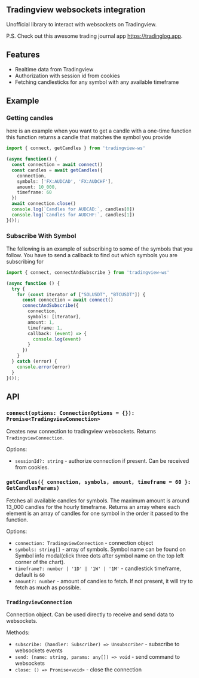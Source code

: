 ## Tradingview websockets integration
Unofficial library to interact with websockets on Tradingview.

P.S. Check out this awesome trading journal app https://tradinglog.app.

## Features
- Realtime data from Tradingview
- Authorization with session id from cookies
- Fetching candlesticks for any symbol with any available timeframe

## Example

### Getting candles 
here is an example when you want to get a candle with a one-time function this function returns a candle that matches the symbol you provide
```ts
import { connect, getCandles } from 'tradingview-ws'

(async function() {
  const connection = await connect()
  const candles = await getCandles({
    connection,
    symbols: ['FX:AUDCAD', 'FX:AUDCHF'],
    amount: 10_000,
    timeframe: 60
  })
  await connection.close()
  console.log(`Candles for AUDCAD:`, candles[0])
  console.log(`Candles for AUDCHF:`, candles[1])
}());
```

### Subscribe With Symbol
The following is an example of subscribing to some of the symbols that you follow. You have to send a callback to find out which symbols you are subscribing for

```ts
import { connect, connectAndSubscribe } from 'tradingview-ws'

(async function () {
  try {
    for (const iterator of ["SOLUSDT", "BTCUSDT"]) {
      const connection = await connect()
      connectAndSubscribe({
        connection,
        symbols: [iterator],
        amount: 1,
        timeframe: 1,
        callback: (event) => {
          console.log(event)
        }
      })
    }
  } catch (error) {
    console.error(error)
  }
}());
```


## API

### `connect(options: ConnectionOptions = {}): Promise<TradingviewConnection>`

Creates new connection to tradingview websockets. Returns `TradingviewConnection`.

Options:

* `sessionId?: string` - authorize connection if present. Can be received from cookies.

### `getCandles({ connection, symbols, amount, timeframe = 60 }: GetCandlesParams)`

Fetches all available candles for symbols. The maximum amount is around 13_000 candles for the hourly timeframe. Returns an array where each element is an array of candles for one symbol in the order it passed to the function.

Options:

* `connection: TradingviewConnection` - connection object
* `symbols: string[]` - array of symbols. Symbol name can be found on Symbol info modal(click three dots after symbol name on the top left corner of the chart).
* `timeframe?: number | '1D' | '1W' | '1M'` - candlestick timeframe, default is `60`
* `amount?: number` - amount of candles to fetch. If not present, it will try to fetch as much as possible.

### `TradingviewConnection`

Connection object. Can be used directly to receive and send data to websockets.

Methods:

* `subscribe: (handler: Subscriber) => Unsubscriber` - subscribe to websockets events
* `send: (name: string, params: any[]) => void` - send command to websockets
* `close: () => Promise<void>` - close the connection
